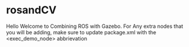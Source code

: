 # rosandCV
Hello Welcome to Combining ROS with Gazebo. 
For Any extra nodes that you will be adding, make sure to update package.xml with the <exec_demo_node> abbrievation